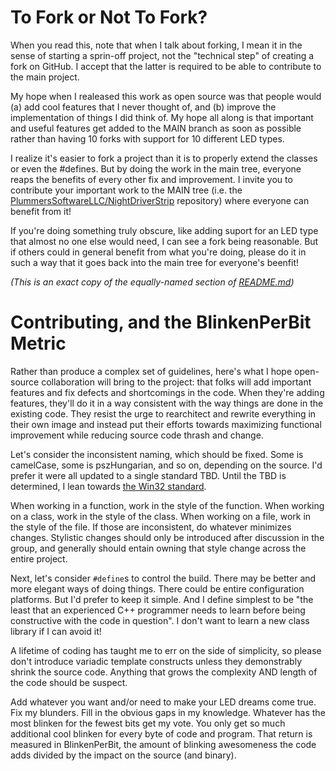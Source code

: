 # To Fork or Not To Fork?
When you read this, note that when I talk about forking, I mean it in the sense of starting a sprin-off project, not the "technical step" of creating a fork on GitHub. I accept that the latter is required to be able to contribute to the main project.

My hope when I realeased this work as open source was that people would (a) add cool features that I never thought of, and (b) improve the implementation of things I did think of.  My hope all along is that important and useful features get added to the MAIN branch as soon as possible rather than having 10 forks with support for 10 different LED types.

I realize it's easier to fork a project than it is to properly extend the classes or even the #defines.  But by doing the work in the main tree, everyone reaps the benefits of every other fix and improvement.  I invite you to contribute your important work to the MAIN tree (i.e. the [PlummersSoftwareLLC/NightDriverStrip](https://github.com/PlummersSoftwareLLC/NightDriverStrip) repository) where everyone can benefit from it!

If you're doing something truly obscure, like adding suport for an LED type that almost no one else would need, I can see a fork being reasonable.  But if others could in general benefit from what you're doing, please do it in such a way that it goes back into the main tree for everyone's beenfit!

_(This is an exact copy of the equally-named section of [README.md](README.md))_

# Contributing, and the BlinkenPerBit Metric
Rather than produce a complex set of guidelines, here's what I hope open-source collaboration will bring to the project: that folks will add important features and fix defects and shortcomings in the code.  When they're adding features, they'll do it in a way consistent with the way things are done in the existing code.  They resist the urge to rearchitect and rewrite everything in their own image and instead put their efforts towards maximizing functional improvement while reducing source code thrash and change.

Let's consider the inconsistent naming, which should be fixed.  Some is camelCase, some is pszHungarian, and so on, depending on the source. I'd prefer it were all updated to a single standard TBD.  Until the TBD is determined, I lean towards [the Win32 standard](https://docs.microsoft.com/en-us/windows/win32/stg/coding-style-conventions?redirectedfrom=MSDN).  

When working in a function, work in the style of the function.  When working on a class, work in the style of the class.  When working on a file, work in the style of the file.  If those are inconsistent, do whatever minimizes changes.  Stylistic changes should only be introduced after discussion in the group, and generally should entain owning that style change across the entire project.

Next, let's consider `#define`s to control the build.  There may be better and more elegant ways of doing things. There could be entire configuration platforms.  But I'd prefer to keep it simple.  And I define simplest to be "the least that an experienced C++ programmer needs to learn before being constructive with the code in question".  I don't want to learn a new class library if I can avoid it!

A lifetime of coding has taught me to err on the side of simplicity, so please don't introduce variadic template constructs unless they demonstrably shrink the source code.  Anything that grows the complexity AND length of the code should be suspect.

Add whatever you want and/or need to make your LED dreams come true.  Fix my blunders.  Fill in the obvious gaps in my knowledge.  Whatever has the most blinken for the fewest bits get my vote.  You only get so much additional cool blinken for every byte of code and program.  That return is measured in BlinkenPerBit, the amount of blinking awesomeness the code adds divided by the impact on the source (and binary).
